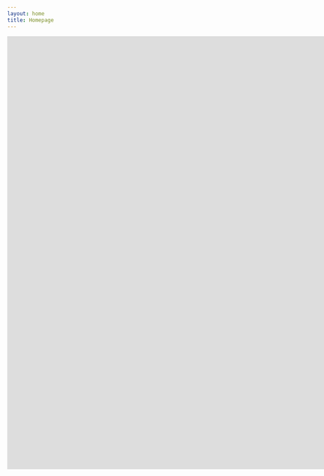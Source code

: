 ```yaml
---
layout: home
title: Homepage
---
```

<iframe src = "https://edivimeycook.shinyapps.io/MeRIT-home/" style = "border:none; width:2000px; height:1000px;"></iframe
